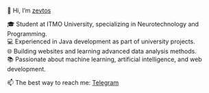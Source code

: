 👋 Hi, I’m [zevtos](https://github.com/zevtos)

🎓 Student at ITMO University, specializing in Neurotechnology and Programming.  
💻 Experienced in Java development as part of university projects.  
🌐 Building websites and learning advanced data analysis methods.  
📚 Passionate about machine learning, artificial intelligence, and web development. 

📫 The best way to reach me: [Telegram](https://t.me/zevtos)
